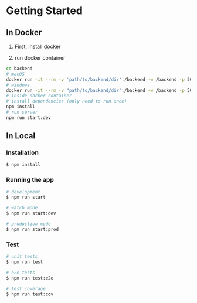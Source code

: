 # Getting Started

## In Docker

1. First, install [docker](https://docs.docker.com/get-docker/)

2. run docker container

```bash
cd backend
# macOS
docker run -it --rm -v 'path/to/backend/dir':/backend -w /backend -p 5000:5000 node:20.11-slim /bin/bash
# windows
docker run -it --rm -v "path/to/backend/dir":/backend -w /backend -p 5000:5000 node:20.11-slim /bin/bash
# inside docker container
# install dependencies (only need to run once)
npm install
# run server
npm run start:dev
```
## In Local

### Installation

```bash
$ npm install
```

### Running the app

```bash
# development
$ npm run start

# watch mode
$ npm run start:dev

# production mode
$ npm run start:prod
```

### Test

```bash
# unit tests
$ npm run test

# e2e tests
$ npm run test:e2e

# test coverage
$ npm run test:cov
```